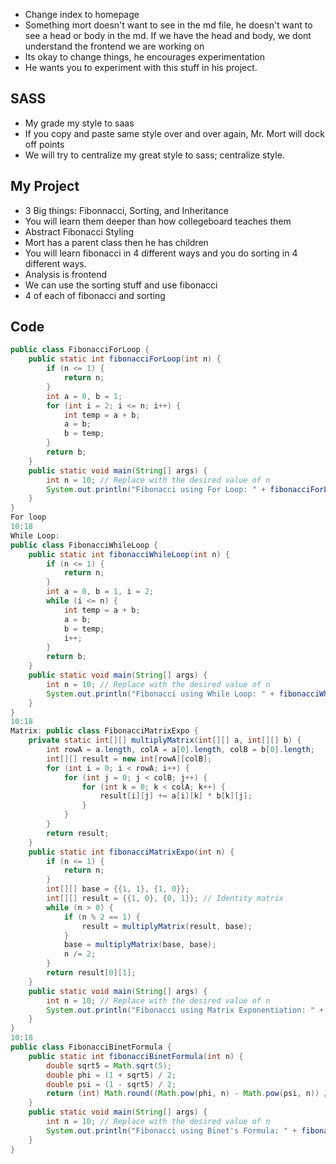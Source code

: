 - Change index to homepage
- Something mort doesn't want to see in the md file, he doesn't want to see a head or body in the md. If we have the head and body, we dont understand the frontend we are working on
- Its okay to change things, he encourages experimentation
- He wants you to experiment with this stuff in his project.
## SASS
- My grade my style to saas
- If you copy and paste same style over and over again, Mr. Mort will dock off points
- We will try to centralize my great style to sass; centralize style.
## My Project
- 3 Big things: Fibonnacci, Sorting, and Inheritance
- You will learn them deeper than how collegeboard teaches them
- Abstract Fibonacci Styling
- Mort has a parent class then he has children
- You will learn fibonacci in 4 different ways and you do sorting in 4 different ways.
- Analysis is frontend
- We can use the sorting stuff and use fibonacci
- 4 of each of fibonacci and sorting
## Code
```java
public class FibonacciForLoop {
    public static int fibonacciForLoop(int n) {
        if (n <= 1) {
            return n;
        }
        int a = 0, b = 1;
        for (int i = 2; i <= n; i++) {
            int temp = a + b;
            a = b;
            b = temp;
        }
        return b;
    }
    public static void main(String[] args) {
        int n = 10; // Replace with the desired value of n
        System.out.println("Fibonacci using For Loop: " + fibonacciForLoop(n));
    }
}
For loop
10:18
While Loop:
public class FibonacciWhileLoop {
    public static int fibonacciWhileLoop(int n) {
        if (n <= 1) {
            return n;
        }
        int a = 0, b = 1, i = 2;
        while (i <= n) {
            int temp = a + b;
            a = b;
            b = temp;
            i++;
        }
        return b;
    }
    public static void main(String[] args) {
        int n = 10; // Replace with the desired value of n
        System.out.println("Fibonacci using While Loop: " + fibonacciWhileLoop(n));
    }
}
10:18
Matrix: public class FibonacciMatrixExpo {
    private static int[][] multiplyMatrix(int[][] a, int[][] b) {
        int rowA = a.length, colA = a[0].length, colB = b[0].length;
        int[][] result = new int[rowA][colB];
        for (int i = 0; i < rowA; i++) {
            for (int j = 0; j < colB; j++) {
                for (int k = 0; k < colA; k++) {
                    result[i][j] += a[i][k] * b[k][j];
                }
            }
        }
        return result;
    }
    public static int fibonacciMatrixExpo(int n) {
        if (n <= 1) {
            return n;
        }
        int[][] base = {{1, 1}, {1, 0}};
        int[][] result = {{1, 0}, {0, 1}}; // Identity matrix
        while (n > 0) {
            if (n % 2 == 1) {
                result = multiplyMatrix(result, base);
            }
            base = multiplyMatrix(base, base);
            n /= 2;
        }
        return result[0][1];
    }
    public static void main(String[] args) {
        int n = 10; // Replace with the desired value of n
        System.out.println("Fibonacci using Matrix Exponentiation: " + fibonacciMatrixExpo(n));
    }
}
10:18
public class FibonacciBinetFormula {
    public static int fibonacciBinetFormula(int n) {
        double sqrt5 = Math.sqrt(5);
        double phi = (1 + sqrt5) / 2;
        double psi = (1 - sqrt5) / 2;
        return (int) Math.round((Math.pow(phi, n) - Math.pow(psi, n)) / sqrt5);
    }
    public static void main(String[] args) {
        int n = 10; // Replace with the desired value of n
        System.out.println("Fibonacci using Binet's Formula: " + fibonacciBinetFormula(n));
    }
}
```